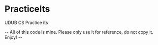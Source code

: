 # PracticeIts
UDUB CS Practice its


-- All of this code is mine. Please only use it for reference, do not copy it. Enjoy! --
